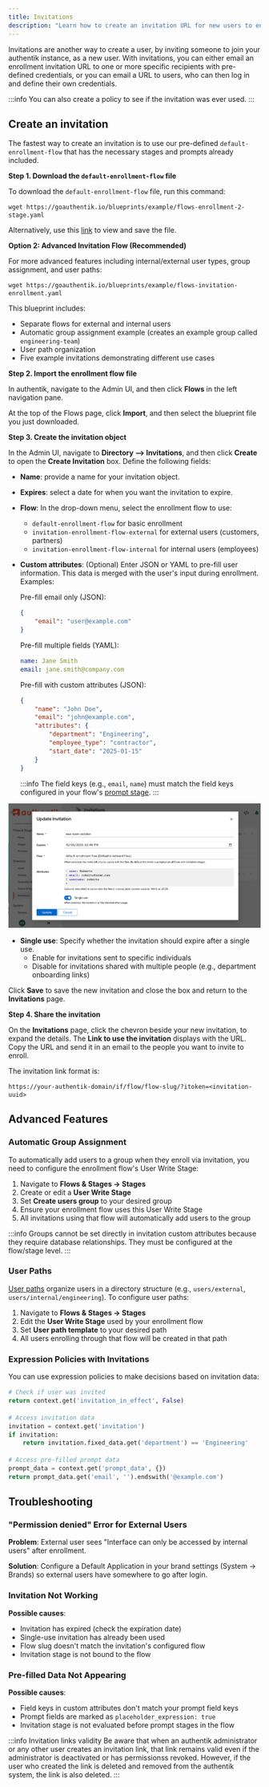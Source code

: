 ```yaml
---
title: Invitations
description: "Learn how to create an invitation URL for new users to enroll."
---
```


Invitations are another way to create a user, by inviting someone to join your authentik instance, as a new user. With invitations, you can either email an enrollment invitation URL to one or more specific recipients with pre-defined credentials, or you can email a URL to users, who can then log in and define their own credentials.

:::info
You can also create a policy to see if the invitation was ever used.
:::

## Create an invitation

The fastest way to create an invitation is to use our pre-defined `default-enrollment-flow` that has the necessary stages and prompts already included.

**Step 1. Download the `default-enrollment-flow` file**

To download the `default-enrollment-flow` file, run this command:

```shell
wget https://goauthentik.io/blueprints/example/flows-enrollment-2-stage.yaml
```

Alternatively, use this [link](/blueprints/example/flows-enrollment-2-stage.yaml) to view and save the file.

**Option 2: Advanced Invitation Flow (Recommended)**

For more advanced features including internal/external user types, group assignment, and user paths:

```shell
wget https://goauthentik.io/blueprints/example/flows-invitation-enrollment.yaml
```

This blueprint includes:

- Separate flows for external and internal users
- Automatic group assignment example (creates an example group called `engineering-team`)
- User path organization
- Five example invitations demonstrating different use cases

**Step 2. Import the enrollment flow file**

In authentik, navigate to the Admin UI, and then click **Flows** in the left navigation pane.

At the top of the Flows page, click **Import**, and then select the blueprint file you just downloaded.

**Step 3. Create the invitation object**

In the Admin UI, navigate to **Directory --> Invitations**, and then click **Create** to open the **Create Invitation** box. Define the following fields:

- **Name**: provide a name for your invitation object.

- **Expires**: select a date for when you want the invitation to expire.

- **Flow**: In the drop-down menu, select the enrollment flow to use:
    - `default-enrollment-flow` for basic enrollment
    - `invitation-enrollment-flow-external` for external users (customers, partners)
    - `invitation-enrollment-flow-internal` for internal users (employees)

- **Custom attributes**: (Optional) Enter JSON or YAML to pre-fill user information. This data is merged with the user's input during enrollment. Examples:

    Pre-fill email only (JSON):

    ```json
    {
        "email": "user@example.com"
    }
    ```

    Pre-fill multiple fields (YAML):

    ```yaml
    name: Jane Smith
    email: jane.smith@company.com
    ```

    Pre-fill with custom attributes (JSON):

    ```json
    {
        "name": "John Doe",
        "email": "john@example.com",
        "attributes": {
            "department": "Engineering",
            "employee_type": "contractor",
            "start_date": "2025-01-15"
        }
    }
    ```

    :::info
    The field keys (e.g., `email`, `name`) must match the field keys configured in your flow's [prompt stage](../../add-secure-apps/flows-stages/stages/prompt/index.md).
    :::

![Create an invitation modal box](./create_invite.png)

- **Single use**: Specify whether the invitation should expire after a single use.
    - Enable for invitations sent to specific individuals
    - Disable for invitations shared with multiple people (e.g., department onboarding links)

Click **Save** to save the new invitation and close the box and return to the **Invitations** page.

**Step 4. Share the invitation**

On the **Invitations** page, click the chevron beside your new invitation, to expand the details. The **Link to use the invitation** displays with the URL. Copy the URL and send it in an email to the people you want to invite to enroll.

The invitation link format is:

```
https://your-authentik-domain/if/flow/flow-slug/?itoken=<invitation-uuid>
```

## Advanced Features

### Automatic Group Assignment

To automatically add users to a group when they enroll via invitation, you need to configure the enrollment flow's User Write Stage:

1. Navigate to **Flows & Stages → Stages**
2. Create or edit a **User Write Stage**
3. Set **Create users group** to your desired group
4. Ensure your enrollment flow uses this User Write Stage
5. All invitations using that flow will automatically add users to the group

:::info
Groups cannot be set directly in invitation custom attributes because they require database relationships. They must be configured at the flow/stage level.
:::

### User Paths

[User paths](user_ref.mdx#path) organize users in a directory structure (e.g., `users/external`, `users/internal/engineering`). To configure user paths:

1. Navigate to **Flows & Stages → Stages**
2. Edit the **User Write Stage** used by your enrollment flow
3. Set **User path template** to your desired path
4. All users enrolling through that flow will be created in that path

### Expression Policies with Invitations

You can use expression policies to make decisions based on invitation data:

```python
# Check if user was invited
return context.get('invitation_in_effect', False)

# Access invitation data
invitation = context.get('invitation')
if invitation:
    return invitation.fixed_data.get('department') == 'Engineering'

# Access pre-filled prompt data
prompt_data = context.get('prompt_data', {})
return prompt_data.get('email', '').endswith('@example.com')
```

## Troubleshooting

### "Permission denied" Error for External Users

**Problem**: External user sees "Interface can only be accessed by internal users" after enrollment.

**Solution**: Configure a Default Application in your brand settings (System → Brands) so external users have somewhere to go after login.

### Invitation Not Working

**Possible causes**:

- Invitation has expired (check the expiration date)
- Single-use invitation has already been used
- Flow slug doesn't match the invitation's configured flow
- Invitation stage is not bound to the flow

### Pre-filled Data Not Appearing

**Possible causes**:

- Field keys in custom attributes don't match your prompt field keys
- Prompt fields are marked as `placeholder_expression: true`
- Invitation stage is not evaluated before prompt stages in the flow

:::info Invitation links validity
Be aware that when an authentik administrator or any other user creates an invitation link, that link remains valid even if the administrator is deactivated or has permissionss revoked. However, if the user who created the link is deleted and removed from the authentik system, the link is also deleted.
:::

